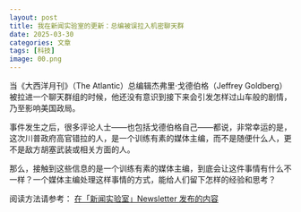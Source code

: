 ```yaml
---
layout: post
title: 我在新闻实验室的更新：总编被误拉入机密聊天群
date: 2025-03-30
categories: 文章
tags: [科技]
image: 00.png
---
```


当《大西洋月刊》（The Atlantic）总编辑杰弗里·戈德伯格（Jeffrey Goldberg）被拉进一个聊天群组的时候，他还没有意识到接下来会引发怎样过山车般的剧情，乃至影响美国政局。

事件发生之后，很多评论人士——也包括戈德伯格自己——都说，非常幸运的是，这次川普政府高官错拉的人，是一个训练有素的媒体主编，而不是随便什么人，更不是敌方胡塞武装或相关方面的人。

那么，接触到这些信息的是一个训练有素的媒体主编，到底会让这件事情有什么不一样？一个媒体主编处理这样事情的方式，能给人们留下怎样的经验和思考？

阅读方法请参考： [在「新闻实验室」Newsletter 发布的内容](https://mp.weixin.qq.com/s?__biz=MjM5Mjg1ODIxMQ==&mid=2650663077&idx=1&sn=73fda2d6e631686a901b6ae9caf45b69&scene=142#wechat_redirect)